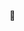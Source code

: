 👋

<!--
**Murilo517/murilo517** is a ✨ _special_ ✨ repository because its `README.md` (this file) appears on your GitHub profile.

Here are some ideas to get you started:

[![Top Langs](https://github-readme-stats.vercel.app/api/top-langs/?username=murilo517)](https://github.com/murilo517/github-readme-stats)





- 📫 How to reach me: ...
